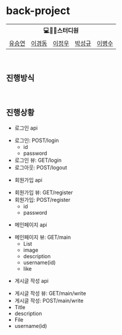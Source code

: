 # back-project

<table>
    <tr>
        <th colspan=5>💻🙎‍♂스터디원</th>
    </tr>
    <tr>
        <td><a href='https://github.com/qoqomi'>유승연</a></td>
        <td><a href='https://github.com/Lee-Kyung-Dong'>이경동</a></td>
        <td><a href='https://github.com/lky8967'>이정우</a></td>
        <td><a href='https://github.com/ParkSungGyu1'>박성규</a></td>
        <td><a href='https://github.com/puppyGugu'>이병수</a></td>
</table>

<br>

## 진행방식
> 

<br>

## 진행상황


* 로그인 api
 - 로그인: POST/login
   - id
   - password
 - 로그인 뷰: GET/login
 - 로그아웃: POST/logout
* 회원가입 api
 - 회원가입 뷰: GET/register
 - 회원가입: POST/register
   - id
   - password
* 메인페이지 api
 - 메인페이지 뷰: GET/main
   * List
   - image
   - description
   - username(id)
   - like
* 게시글 작성 api
 - 게시글 작성 뷰: GET/main/write
 - 게시글 작성: POST/main/write
  - Title
  - description
  - File
  - username(id)
